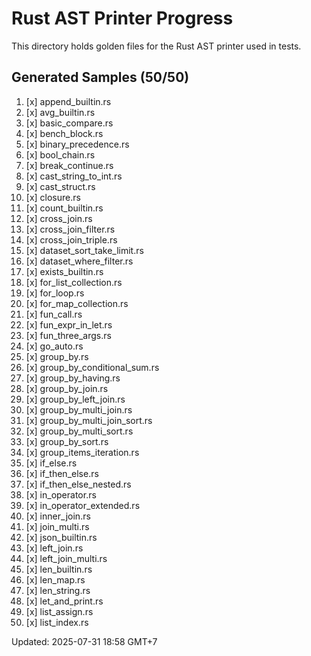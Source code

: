 # Rust AST Printer Progress

This directory holds golden files for the Rust AST printer used in tests.

## Generated Samples (50/50)

1. [x] append_builtin.rs
2. [x] avg_builtin.rs
3. [x] basic_compare.rs
4. [x] bench_block.rs
5. [x] binary_precedence.rs
6. [x] bool_chain.rs
7. [x] break_continue.rs
8. [x] cast_string_to_int.rs
9. [x] cast_struct.rs
10. [x] closure.rs
11. [x] count_builtin.rs
12. [x] cross_join.rs
13. [x] cross_join_filter.rs
14. [x] cross_join_triple.rs
15. [x] dataset_sort_take_limit.rs
16. [x] dataset_where_filter.rs
17. [x] exists_builtin.rs
18. [x] for_list_collection.rs
19. [x] for_loop.rs
20. [x] for_map_collection.rs
21. [x] fun_call.rs
22. [x] fun_expr_in_let.rs
23. [x] fun_three_args.rs
24. [x] go_auto.rs
25. [x] group_by.rs
26. [x] group_by_conditional_sum.rs
27. [x] group_by_having.rs
28. [x] group_by_join.rs
29. [x] group_by_left_join.rs
30. [x] group_by_multi_join.rs
31. [x] group_by_multi_join_sort.rs
32. [x] group_by_multi_sort.rs
33. [x] group_by_sort.rs
34. [x] group_items_iteration.rs
35. [x] if_else.rs
36. [x] if_then_else.rs
37. [x] if_then_else_nested.rs
38. [x] in_operator.rs
39. [x] in_operator_extended.rs
40. [x] inner_join.rs
41. [x] join_multi.rs
42. [x] json_builtin.rs
43. [x] left_join.rs
44. [x] left_join_multi.rs
45. [x] len_builtin.rs
46. [x] len_map.rs
47. [x] len_string.rs
48. [x] let_and_print.rs
49. [x] list_assign.rs
50. [x] list_index.rs

Updated: 2025-07-31 18:58 GMT+7
